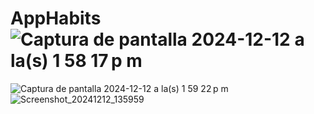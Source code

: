 # AppHabits![Captura de pantalla 2024-12-12 a la(s) 1 58 17 p m](https://github.com/user-attachments/assets/85415606-01fa-4f60-9b8e-5f002aa034ac)
![Captura de pantalla 2024-12-12 a la(s) 1 59 22 p m](https://github.com/user-attachments/assets/fef16e59-d478-4839-8a75-6423e876559d)
![Screenshot_20241212_135959](https://github.com/user-attachments/assets/2f3cf33f-3c06-4178-9880-d559e1b6cf11)
